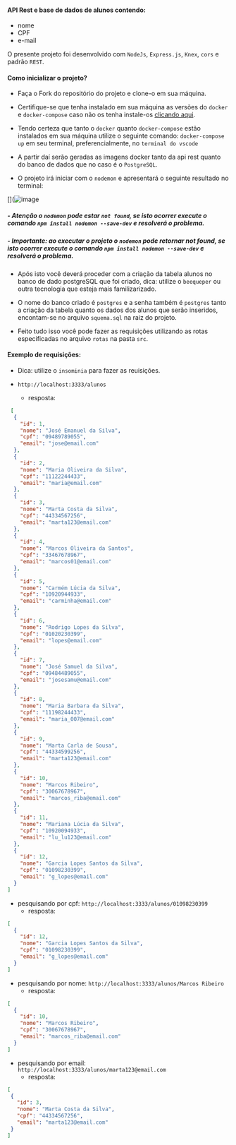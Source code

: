 #### API Rest e base de dados de alunos contendo: 
- nome 
- CPF
- e-mail

O presente projeto foi desenvolvido com `NodeJs`, `Express.js`, `Knex`, `cors` e padrão `REST`.

#### Como inicializar o projeto?

- Faça o Fork do repositório do projeto e clone-o em sua máquina.

- Certifique-se que tenha instalado em sua máquina as versões do `docker` e `docker-compose` caso não os tenha instale-os [clicando aqui](https://docs.docker.com/desktop/windows/install/).
- Tendo certeza que tanto o `docker` quanto `docker-compose` estão instalados em sua máquina utilize o seguinte comando: `docker-compose up` em seu terminal, preferencialmente, no `terminal do vscode`

- A partir daí serão geradas as imagens docker tanto da api rest quanto do banco de dados que no caso é o `PostgreSQL`.

- O projeto irá iniciar com o `nodemon` e apresentará o seguinte resultado no terminal:

[](![image](https://user-images.githubusercontent.com/83438974/158681850-8873d389-9842-4a1f-836b-362cc882cb32.png)

##### - Atenção o `nodemon` pode estar `not found`, se isto ocorrer execute o comando `npm install nodemon --save-dev` e resolverá o problema.

##### - Importante: ao executar o projeto o `nodemon` pode retornar not found, se isto ocorrer execute o comando `npm install nodemon --save-dev` e resolverá o problema.

- Após isto você deverá proceder com a criação da tabela alunos no banco de dado postgreSQL que foi criado, dica: utilize o `beequeper` ou outra tecnologia que esteja mais familizarizado.

- O nome do banco criado é `postgres` e a senha também é `postgres` tanto a criação da tabela quanto os dados dos alunos que serão inseridos, encontam-se no arquivo `squema.sql` na raiz do projeto.

- Feito tudo isso você pode fazer as requisições utilizando as rotas especificadas no arquivo `rotas` na pasta `src`.

#### Exemplo de requisições:

- Dica: utilize o `insominia` para fazer as reuisições.

- `http://localhost:3333/alunos`
    - resposta:
```json 
 [
  {
    "id": 1,
    "nome": "José Emanuel da Silva",
    "cpf": "09489789055",
    "email": "jose@email.com"
  },
  {
    "id": 2,
    "nome": "Maria Oliveira da Silva",
    "cpf": "11122244433",
    "email": "maria@email.com"
  },
  {
    "id": 3,
    "nome": "Marta Costa da Silva",
    "cpf": "44334567256",
    "email": "marta123@email.com"
  },
  {
    "id": 4,
    "nome": "Marcos Oliveira da Santos",
    "cpf": "33467678967",
    "email": "marcos01@email.com"
  },
  {
    "id": 5,
    "nome": "Carmém Lúcia da Silva",
    "cpf": "10920944933",
    "email": "carminha@email.com"
  },
  {
    "id": 6,
    "nome": "Rodrigo Lopes da Silva",
    "cpf": "01020230399",
    "email": "lopes@email.com"
  },
  {
    "id": 7,
    "nome": "José Samuel da Silva",
    "cpf": "09484489055",
    "email": "josesamu@email.com"
  },
  {
    "id": 8,
    "nome": "Maria Barbara da Silva",
    "cpf": "11198244433",
    "email": "maria_007@email.com"
  },
  {
    "id": 9,
    "nome": "Marta Carla de Sousa",
    "cpf": "44334599256",
    "email": "marta123@email.com"
  },
  {
    "id": 10,
    "nome": "Marcos Ribeiro",
    "cpf": "30067678967",
    "email": "marcos_riba@email.com"
  },
  {
    "id": 11,
    "nome": "Mariana Lúcia da Silva",
    "cpf": "10920094933",
    "email": "lu_lu123@email.com"
  },
  {
    "id": 12,
    "nome": "Garcia Lopes Santos da Silva",
    "cpf": "01098230399",
    "email": "g_lopes@email.com"
  }
]
```

- pesquisando por cpf: `http://localhost:3333/alunos/01098230399`
    - resposta:
```json
[
  {
    "id": 12,
    "nome": "Garcia Lopes Santos da Silva",
    "cpf": "01098230399",
    "email": "g_lopes@email.com"
  }
]
```
- pesquisando por nome: `http://localhost:3333/alunos/Marcos Ribeiro`
    - resposta:
```json
[
  {
    "id": 10,
    "nome": "Marcos Ribeiro",
    "cpf": "30067678967",
    "email": "marcos_riba@email.com"
  }
]
```

- pesquisando por email: `http://localhost:3333/alunos/marta123@email.com`
    - resposta:
 ```json
 [
  {
    "id": 3,
    "nome": "Marta Costa da Silva",
    "cpf": "44334567256",
    "email": "marta123@email.com"
  }
]
```
